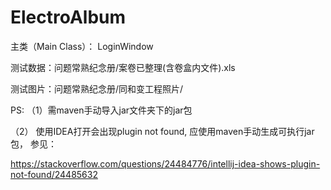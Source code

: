 # ElectroAlbum

主类（Main Class）： LoginWindow

测试数据：问题常熟纪念册/案卷已整理(含卷盒内文件).xls

测试图片：问题常熟纪念册/同和变工程照片/

PS: （1）需maven手动导入jar文件夹下的jar包

（2） 使用IDEA打开会出现plugin not found, 应使用maven手动生成可执行jar包， 参见：

https://stackoverflow.com/questions/24484776/intellij-idea-shows-plugin-not-found/24485632
